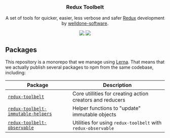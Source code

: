 <h3 align="center">
  Redux Toolbelt
</h3>

<p align="center">
  A set of tools for quicker, easier, less verbose and safer <a href="http://redux.js.org/">Redux</a> development by <a href="http://welldone-software.com/">welldone-software</a>.
</p>

<p align="center">
  <a href="https://www.npmjs.com/package/redux-toolbelt"><img src="https://img.shields.io/npm/v/redux-toolbelt.svg?style=flat-square"></a>
  <a href="https://www.npmjs.com/package/redux-toolbelt"><img src="https://img.shields.io/npm/dm/redux-toolbelt.svg?style=flat-square"></a>
</p>

## Packages

This repository is a monorepo that we manage using [Lerna](https://github.com/lerna/lerna). That means that we actually publish several packages to npm from the same codebase, including:

| Package | Description |
|---------|---------|
| [`redux-toolbelt`](/packages/redux-toolbelt) | Core utillities for creating action creators and reducers |
| [`redux-toolbelt-immutable-helpers`](/packages/redux-toolbelt-immutable-helpers) | Helper functions to "update" immutable objects |
| [`redux-toolbelt-observable`](/packages/redux-toolbelt-observable) | Utilities for using `redux-toolbelt` with `redux-observable` |

